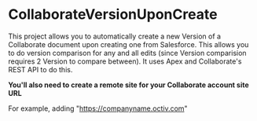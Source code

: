 # CollaborateVersionUponCreate

This project allows you to automatically create a new Version of a Collaborate document upon creating one from Salesforce. This allows you to do version comparison for any and all edits (since Version comparision requires 2 Version to compare between). It uses Apex and Collaborate's REST API to do this.

**You'll also need to create a remote site for your Collaborate account site URL**

For example, adding "https://companyname.octiv.com"
